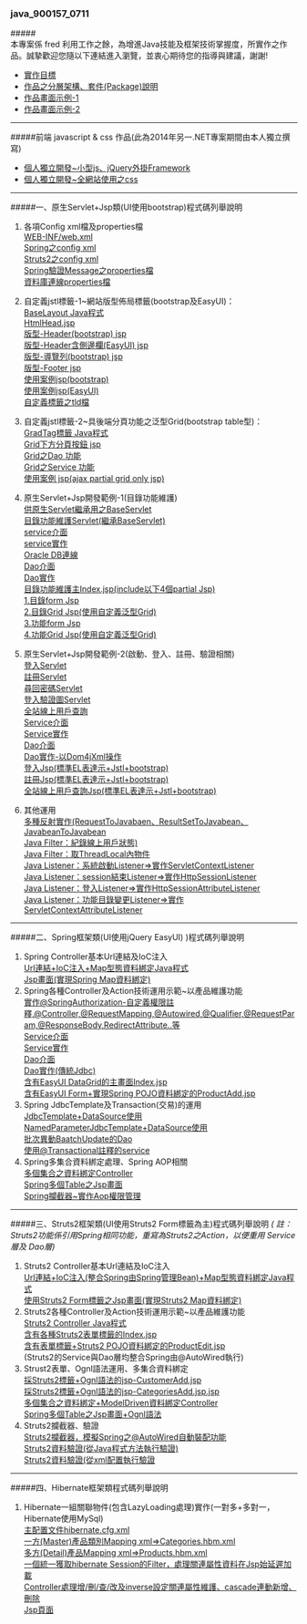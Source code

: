 ### java_900157_0711
#####<br/>本專案係 fred 利用工作之餘，為增進Java技能及框架技術掌握度，所實作之作品。誠摯歡迎您隨以下連結進入瀏覽，並衷心期待您的指導與建議，謝謝!
* [實作目標](https://github.com/gitlsy8030/java900157_0711/blob/master/%E5%8E%9F%E7%94%9FJavaWeb%E5%8F%8A%E9%80%9A%E7%94%A8%E6%A1%86%E6%9E%B6%E5%AF%A6%E4%BD%9C%E8%AA%AA%E6%98%8E/1.%E5%8E%9F%E7%94%9FJavaWeb%E5%8F%8A%E9%80%9A%E7%94%A8%E6%A1%86%E6%9E%B6%E5%AF%A6%E4%BD%9C%E7%9B%AE%E6%A8%99.pdf)</font>
* [作品之分層架構、套件(Package)說明](https://github.com/gitlsy8030/java900157_0711/blob/master/%E5%8E%9F%E7%94%9FJavaWeb%E5%8F%8A%E9%80%9A%E7%94%A8%E6%A1%86%E6%9E%B6%E5%AF%A6%E4%BD%9C%E8%AA%AA%E6%98%8E/2.JavaWeb%E4%BD%9C%E5%93%81%E4%B9%8B%E5%88%86%E5%B1%A4%E6%9E%B6%E6%A7%8B%E3%80%81%E5%A5%97%E4%BB%B6(Package)%E8%AA%AA%E6%98%8E.pdf)</font>
* [作品畫面示例-1](https://github.com/gitlsy8030/java900157_0711/blob/master/%E5%8E%9F%E7%94%9FJavaWeb%E5%8F%8A%E9%80%9A%E7%94%A8%E6%A1%86%E6%9E%B6%E5%AF%A6%E4%BD%9C%E8%AA%AA%E6%98%8E/3.JavaWeb%E4%BD%9C%E5%93%81%E7%95%AB%E9%9D%A2%E9%9D%A2%E7%A4%BA%E4%BE%8B-1.pdf)</font>
* [作品畫面示例-2](https://github.com/gitlsy8030/java900157_0711/blob/master/%E5%8E%9F%E7%94%9FJavaWeb%E5%8F%8A%E9%80%9A%E7%94%A8%E6%A1%86%E6%9E%B6%E5%AF%A6%E4%BD%9C%E8%AA%AA%E6%98%8E/4.JavaWeb%E4%BD%9C%E5%93%81%E7%95%AB%E9%9D%A2%E9%9D%A2%E7%A4%BA%E4%BE%8B-2.pdf)

***
#####前端 javascript & css 作品(此為2014年另一.NET專案期間由本人獨立撰寫)
* [個人獨立開發~小型js、jQuery外掛Framework](https://github.com/gitlsy8030/java900157_0711/blob/master/%E5%80%8B%E4%BA%BA%E9%96%8B%E7%99%BC%E4%B9%8B%E5%89%8D%E7%AB%AF%E4%BD%9C%E5%93%81/CsoaMainScript_SomeHidden.js)
* [個人獨立開發~全網站使用之css](https://github.com/gitlsy8030/java900157_0711/blob/master/%E5%80%8B%E4%BA%BA%E9%96%8B%E7%99%BC%E4%B9%8B%E5%89%8D%E7%AB%AF%E4%BD%9C%E5%93%81/CsoaMainStyle_SomeHidden.css)

***
#####一、原生Servlet+Jsp類(UI使用bootstrap)程式碼列舉說明

1. 各項Config xml檔及properties檔
<br/>[WEB-INF/web.xml](https://github.com/gitlsy8030/java900157_0711/blob/master/WebContent/WEB-INF/web.xml)
<br/>[Spring之config xml](https://github.com/gitlsy8030/java900157_0711/blob/master/config/springmvc.xml)
<br/>[Struts2之config xml](https://github.com/gitlsy8030/java900157_0711/blob/master/config/struts.xml)
<br/>[Spring驗證Message之properties檔](https://github.com/gitlsy8030/java900157_0711/blob/master/config/springValidationMessages.properties)
<br/>[資料庫連線properties檔](https://github.com/gitlsy8030/java900157_0711/blob/master/config/ConfigData.properties)


2. 自定義jstl標籤-1~網站版型佈局標籤(bootstrap及EasyUI)：<br/>[BaseLayout Java程式](https://github.com/gitlsy8030/java900157_0711/blob/master/src/LSY/web_tags/BaseLayout.java)
<br/>[HtmlHead.jsp](https://github.com/gitlsy8030/java900157_0711/blob/master/WebContent/jsp/HtmlHeader.jsp)
<br/>[版型-Header(bootstrap) jsp](https://github.com/gitlsy8030/java900157_0711/blob/master/WebContent/jsp/Header.jsp)
<br/>[版型-Header含側邊欄(EasyUI) jsp](https://github.com/gitlsy8030/java900157_0711/blob/master/WebContent/jsp/HeaderEasyUI.jsp)
<br/>[版型-導覽列(bootstrap) jsp](https://github.com/gitlsy8030/java900157_0711/blob/master/WebContent/jsp/NavMenu.jsp)
<br/>[版型-Footer jsp](https://github.com/gitlsy8030/java900157_0711/blob/master/WebContent/jsp/Footer.jsp)
<br/>[使用案例jsp(bootstrap)](https://github.com/gitlsy8030/java900157_0711/blob/master/WebContent/jsp/FunMaintain/Index.jsp)
<br/>[使用案例jsp(EasyUI)](https://github.com/gitlsy8030/java900157_0711/blob/master/WebContent/jsp_spring/CustomersViews/CustomersAdd.jsp)
<br/>[自定義標籤之tld檔](https://github.com/gitlsy8030/java900157_0711/blob/master/WebContent/WEB-INF/custom.tld)

3. 自定義jstl標籤-2~具後端分頁功能之泛型Grid(bootstrap table型)：<br/>[GradTag標籤 Java程式](https://github.com/gitlsy8030/java900157_0711/blob/master/src/LSY/web_tags/GridTag.java)
<br/>[Grid下方分頁按鈕 jsp](https://github.com/gitlsy8030/java900157_0711/blob/master/WebContent/jsp/GridPagination.jsp)
<br/>[Grid之Dao 功能](https://github.com/gitlsy8030/java900157_0711/blob/master/src/LSY/dao/SimpleGridDao_Oracle.java)
<br/>[Grid之Service 功能](https://github.com/gitlsy8030/java900157_0711/blob/master/src/LSY/service/SimpleGridService.java)
<br/>[使用案例 jsp(ajax partial grid only jsp)](https://github.com/gitlsy8030/java900157_0711/blob/master/WebContent/jsp/FunMaintain/FunctionGrid.jsp)

4. 原生Servlet+Jsp開發範例-1(目錄功能維護)
<br/>[供原生Servlet繼承用之BaseServlet](https://github.com/gitlsy8030/java900157_0711/blob/master/src/LSY/web_controller/BaseServlet.java)
<br/>[目錄功能維護Servlet(繼承BaseServlet)](https://github.com/gitlsy8030/java900157_0711/blob/master/src/LSY/web_controller/FunMaintainServlet.java)
<br/>[service介面](https://github.com/gitlsy8030/java900157_0711/blob/master/src/LSY/service_interface/IFunctionInfoService.java)
<br/>[service實作](https://github.com/gitlsy8030/java900157_0711/blob/master/src/LSY/service/FunctionInfoService.java)
<br/>[Oracle DB連線](https://github.com/gitlsy8030/java900157_0711/blob/master/src/LSY/dao/DB.java)
<br/>[Dao介面](https://github.com/gitlsy8030/java900157_0711/blob/master/src/LSY/dao_interface/IFunctionInfoDao.java)
<br/>[Dao實作](https://github.com/gitlsy8030/java900157_0711/blob/master/src/LSY/dao/FunctionInfoDao_Oracle.java)
<br/>[目錄功能維護主Index.jsp(include以下4個partial Jsp)](https://github.com/gitlsy8030/java900157_0711/blob/master/WebContent/jsp/FunMaintain/Index.jsp)
<br/>[1.目錄form Jsp](https://github.com/gitlsy8030/java900157_0711/blob/master/WebContent/jsp/FunMaintain/CatalogForm.jsp)
<br/>[2.目錄Grid Jsp(使用自定義泛型Grid)](https://github.com/gitlsy8030/java900157_0711/blob/master/WebContent/jsp/FunMaintain/CatalogGrid.jsp)
<br/>[3.功能form Jsp](https://github.com/gitlsy8030/java900157_0711/blob/master/WebContent/jsp/FunMaintain/FunctionForm.jsp)
<br/>[4.功能Grid Jsp(使用自定義泛型Grid)](https://github.com/gitlsy8030/java900157_0711/blob/master/WebContent/jsp/FunMaintain/FunctionGrid.jsp)

5. 原生Servlet+Jsp開發範例-2(啟動、登入、註冊、驗證相關)
<br/>[登入Servlet](https://github.com/gitlsy8030/java900157_0711/blob/master/src/LSY/web_controller/LoginServlet.java)
<br/>[註冊Servlet](https://github.com/gitlsy8030/java900157_0711/blob/master/src/LSY/web_controller/RegisterServlet.java)
<br/>[尋回密碼Servlet](https://github.com/gitlsy8030/java900157_0711/blob/master/src/LSY/web_controller/ChangePasswordServlet.java)
<br/>[登入驗證圖Servlet](https://github.com/gitlsy8030/java900157_0711/blob/master/src/LSY/web_controller/AuthoringImageServlet.java)
<br/>[全站線上用戶查詢](https://github.com/gitlsy8030/java900157_0711/blob/master/src/LSY/web_controller/HomeServlet.java)
<br/>[Service介面](https://github.com/gitlsy8030/java900157_0711/blob/master/src/LSY/service_interface/IUserInfoService.java)
<br/>[Service實作](https://github.com/gitlsy8030/java900157_0711/blob/master/src/LSY/service/UserInfoService.java)
<br/>[Dao介面](https://github.com/gitlsy8030/java900157_0711/blob/master/src/LSY/service_interface/IUserInfoService.java)
<br/>[Dao實作-以Dom4jXml操作](https://github.com/gitlsy8030/java900157_0711/blob/master/src/LSY/dao/UserInfo_XmlDao.java)
<br/>[登入Jsp(標準EL表達示+Jstl+bootstrap)](https://github.com/gitlsy8030/java900157_0711/blob/master/WebContent/jsp_open/Login.jsp)
<br/>[註冊Jsp(標準EL表達示+Jstl+bootstrap)](https://github.com/gitlsy8030/java900157_0711/blob/master/WebContent/jsp/Register.jsp)
<br/>[全站線上用戶查詢Jsp(標準EL表達示+Jstl+bootstrap)](https://github.com/gitlsy8030/java900157_0711/blob/master/WebContent/jsp/Home.jsp)

6. 其他運用
<br/>[多種反射實作(RequestToJavabaen、ResultSetToJavabean、JavabeanToJavabean](https://github.com/gitlsy8030/java900157_0711/blob/master/src/LSY/utils/WebUtils.java)
<br/>[Java Filter：紀錄線上用戶狀態)](https://github.com/gitlsy8030/java900157_0711/blob/master/src/LSY/web_filter/BaseFilter.java)
<br/>[Java Filter：取ThreadLocal內物件](https://github.com/gitlsy8030/java900157_0711/blob/master/src/LSY/web_filter/CurrentContextFilter.java)
<br/>[Java Listener：系統啟動Listener=>實作ServletContextListener](https://github.com/gitlsy8030/java900157_0711/blob/master/src/LSY/web_listener/ApplicationStartListener.java)
<br/>[Java Listener：session結束Listener=>實作HttpSessionListener](https://github.com/gitlsy8030/java900157_0711/blob/master/src/LSY/web_listener/SessionEndListener.java)
<br/>[Java Listener：登入Listener=>實作HttpSessionAttributeListener](https://github.com/gitlsy8030/java900157_0711/blob/master/src/LSY/web_listener/LoginListener.java)
<br/>[Java Listener：功能目錄變更Listener=>實作ServletContextAttributeListener](https://github.com/gitlsy8030/java900157_0711/blob/master/src/LSY/web_listener/CatalogFunctionChangeListener.java)

---
#####二、Spring框架類(UI使用jQuery EasyUI) )程式碼列舉說明
1. Spring Controller基本Url連結及IoC注入
<br/>[Url連結+IoC注入+Map型態資料綁定Java程式](https://github.com/gitlsy8030/java900157_0711/blob/master/src/LSY/springmvc_controller/Anno_Controller1.java)
<br/>[Jsp畫面(實現Spring Map資料綁定)](https://github.com/gitlsy8030/java900157_0711/blob/master/WebContent/jsp_spring/SpringMvcHome.jsp)
2. Spring各種Controller及Action技術運用示範~以產品維護功能
<br/>[實作@SpringAuthorization-自定義權限註釋,@Controller,@RequestMapping,@Autowired,@Qualifier,@RequestParam,@ResponseBody,RedirectAttribute..等](https://github.com/gitlsy8030/java900157_0711/blob/master/src/LSY/springmvc_controller/ProductController.java)
<br/>[Service介面](https://github.com/gitlsy8030/java900157_0711/blob/master/src/LSY/service_interface/ISpringProductService.java)
<br/>[Service實作](https://github.com/gitlsy8030/java900157_0711/blob/master/src/LSY/service/SpringProductServiceReal.java)
<br/>[Dao介面](https://github.com/gitlsy8030/java900157_0711/blob/master/src/LSY/dao_interface/IProductsDao.java)
<br/>[Dao實作(傳統Jdbc)](https://github.com/gitlsy8030/java900157_0711/blob/master/src/LSY/dao/ProductsDao_Oracle.java)
<br/>[含有EasyUI DataGrid的主畫面Index.jsp](https://github.com/gitlsy8030/java900157_0711/blob/master/WebContent/jsp_spring/ProductViews/Index.jsp)
<br/>[含有EasyUI Form+實現Spring POJO資料綁定的ProductAdd.jsp](https://github.com/gitlsy8030/java900157_0711/blob/master/WebContent/jsp_spring/ProductViews/ProductAdd.jsp)
3. Spring JdbcTemplate及Transaction(交易)的運用
<br/>[JdbcTemplate+DataSource使用](https://github.com/gitlsy8030/java900157_0711/blob/master/src/LSY/dao/CategoriesDao_SpringJdbc.java)
<br/>[NamedParameterJdbcTemplate+DataSource使用](https://github.com/gitlsy8030/java900157_0711/blob/master/src/LSY/dao/CustomersDao_NamedJdbc.java)
<br/>[批次異動BaatchUpdate的Dao](https://github.com/gitlsy8030/java900157_0711/blob/master/src/LSY/dao/SuppliersDao_SpringJdbc.java)
<br/>[使用@Transactional註釋的service](https://github.com/gitlsy8030/java900157_0711/blob/master/src/LSY/service/SpringCustomersService.java)
4. Spring多集合資料綁定處理、Spring AOP相關 
<br/>[多個集合之資料綁定Controller](https://github.com/gitlsy8030/java900157_0711/blob/master/src/LSY/springmvc_controller/CustomersController.java)
<br/>[Spring多個Table之Jsp畫面](https://github.com/gitlsy8030/java900157_0711/blob/master/WebContent/jsp_spring/CustomersViews/CustomersBatchUpdate.jsp)
<br/>[Spring攔截器~實作Aop權限管理](https://github.com/gitlsy8030/java900157_0711/blob/master/src/LSY/aop/AopAuthentication.java)

***
#####三、Struts2框架類(UI使用Struts2 Form標籤為主)程式碼列舉說明  *( 註：Struts2功能係引用Spring相同功能，重寫為Struts2之Action，以便重用 Service層及 Dao層)*
1. Struts2 Controller基本Url連結及IoC注入
<br/>[Url連結+IoC注入(整合Spring由Spring管理Bean)+Map型態資料綁定Java程式](https://github.com/gitlsy8030/java900157_0711/blob/master/src/LSY/struts2_controller/S2Home.java)
<br/>[使用Struts2 Form標籤之Jsp畫面(實現Struts2 Map資料綁定)](https://github.com/gitlsy8030/java900157_0711/blob/master/WebContent/jsp_struts2/HomeViews/Home.jsp)
2. Struts2各種Controller及Action技術運用示範~以產品維護功能
<br/>[Struts2 Controller Java程式](https://github.com/gitlsy8030/java900157_0711/blob/master/src/LSY/struts2_controller/S2Product.java)
<br/>[含有各種Struts2表單標籤的Index.jsp](https://github.com/gitlsy8030/java900157_0711/blob/master/WebContent/jsp_struts2/ProductViews/Index.jsp)
<br/>[含有表單標籤+Struts2 POJO資料綁定的ProductEdit.jsp](https://github.com/gitlsy8030/java900157_0711/blob/master/WebContent/jsp_struts2/ProductViews/ProductEdit.jsp)
<br/>(Struts2的Service與Dao層均整合Spring由@AutoWired執行)
3. Strust2表單、Ognl語法運用、多集合資料綁定
<br/>[採Struts2標籤+Ognl語法的jsp-CustomerAdd.jsp](https://github.com/gitlsy8030/java900157_0711/blob/master/WebContent/jsp_struts2/CustomersViews/CustomersAdd.jsp)
<br/>[採Struts2標籤+Ognl語法的jsp-CategoriesAdd.jsp.jsp](https://github.com/gitlsy8030/java900157_0711/blob/master/WebContent/jsp_struts2/CategoriesViews/CategoriesAdd.jsp)
<br/>[多個集合之資料綁定+ModelDriven<T>資料綁定Controller](https://github.com/gitlsy8030/java900157_0711/blob/master/src/LSY/struts2_controller/S2Customers.java)
<br/>[Spring多個Table之Jsp畫面+Ognl語法](https://github.com/gitlsy8030/java900157_0711/blob/master/WebContent/jsp_struts2/CustomersViews/CustomersBatchUpdate.jsp)
4. Struts2攔截器、驗證
<br/>[Struts2攔截器，模擬Spring之@AutoWired自動裝配功能](https://github.com/gitlsy8030/java900157_0711/blob/master/src/LSY/aop/S2AutowiredInterceptor.java)
<br/>[Struts2資料驗證(從Java程式方法執行驗證)](https://github.com/gitlsy8030/java900157_0711/blob/master/src/LSY/struts2_controller/S2Categories.java)
<br/>[Struts2資料驗證(從xml配置執行驗證](https://github.com/gitlsy8030/java900157_0711/blob/master/src/LSY/struts2_controller/S2Customers-validation1.xml)

***
#####四、Hibernate框架類程式碼列舉說明
1. Hibernate一組關聯物件(包含LazyLoading處理)實作(一對多+多對一，Hibernate使用MySql)
<br/>[主配置文件hibernate.cfg.xml](https://github.com/gitlsy8030/java900157_0711/blob/master/config/hibernate.cfg.xml)
<br/>[一方(Master)產品類別Mapping xml=>Categories.hbm.xml](https://github.com/gitlsy8030/java900157_0711/blob/master/src/LSY/domain_hbm/Categories.hbm.xml)
<br/>[多方(Detail)產品Mapping xml=>Products.hbm.xml](https://github.com/gitlsy8030/java900157_0711/blob/master/src/LSY/domain_hbm/Products.hbm.xml)
<br/>[一個統一獲取hibernate Session的Filter，處理關連屬性資料在Jsp始延遲加載](https://github.com/gitlsy8030/java900157_0711/blob/master/src/LSY/web_filter/HibernateLazyloadingFilter.java)
<br/>[Controller處理增/刪/查/改及inverse設定關連屬性維護、cascade連動新增、刪除](https://github.com/gitlsy8030/java900157_0711/blob/master/src/LSY/hibernate_controller/HibernateLazyHome.java)
<br/>[Jsp頁面](https://github.com/gitlsy8030/java900157_0711/blob/master/WebContent/jsp_spring/HibernateLazyHome.jsp)
